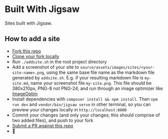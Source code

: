 # Built With Jigsaw

Sites built with Jigsaw.

## How to add a site
- [Fork this repo](https://help.github.com/en/github/getting-started-with-github/fork-a-repo)
- [Clone your fork locally](https://help.github.com/en/github/creating-cloning-and-archiving-repositories/cloning-a-repository)
- Run `./addsite.sh` in the root project directory
- Add a screenshot of your site to `source/assets/images/sites/<your-site-name>.png`, using the same base file name as the markdown file generated by `addsite.sh`. E.g. if your resulting markdown file is `my-site.md`, name your screenshot file `my-site.png`. This file should be 380x210px, PNG-8 not PNG-24, and run through an image optimizer like [ImageOptim](https://imageoptim.com/mac)
- Install dependencies with `composer install && npm install`. Then `npm run dev` and `vendor/bin/jigsaw serve` in other terminal, so you can preview your changes locally in `http://localhost:8000`
- Commit your changes (and only your changes; this should comprise of two added files), and push to your fork
- [Submit a PR against this repo](https://help.github.com/en/github/collaborating-with-issues-and-pull-requests/creating-a-pull-request)
- 🎉
